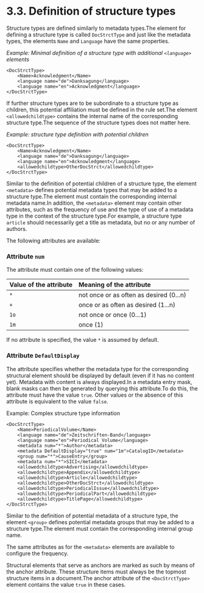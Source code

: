 # 3.3. Definition of structure types

Structure types are defined similarly to metadata types.The element for defining a structure type is called `DocStrctType` and just like the metadata types, the elements `Name` and `Language` have the same properties.

_Example: Minimal definition of a structure type with additional `<language>` elements_

```markup
<DocStrctType>
    <Name>Acknowledgment</Name>
    <language name="de">Danksagung</language>
    <language name="en">Acknowledgment</language>
</DocStrctType>
```

If further structure types are to be subordinate to a structure type as children, this potential affiliation must be defined in the rule set.The element `<allowedchildtype>` contains the internal name of the corresponding structure type.The sequence of the structure types does not matter here.

_Example: structure type definition with potential children_

```markup
<DocStrctType>
    <Name>Acknowledgment</Name>
    <language name="de">Danksagung</language>
    <language name="en">Acknowledgment</language>
    <allowedchildtype>OtherDocStrct</allowedchildtype>
</DocStrctType>
```

Similar to the definition of potential children of a structure type, the element `<metadata>` defines potential metadata types that may be added to a structure type.The element must contain the corresponding internal metadata name.In addition, the `<metadata>` element may contain other attributes, such as the frequency of use and the type of use of a metadata type in the context of the structure type.For example, a structure type `article` should necessarily get a title as metadata, but no or any number of authors.

The following attributes are available:

### **Attribute `num`**

The attribute must contain one of the following values:

| Value of the attribute | Meaning of the attribute |
| :--- | :--- |
| `*` | not once or as often as desired \(0...n\) |
| `+` | once or as often as desired \(1...n\) |
| `1o` | not once or once \(0...1\) |
| `1m` | once \(1\) |

If no attribute is specified, the value `*` is assumed by default.

### **Attribute `DefaultDisplay`**

The attribute specifies whether the metadata type for the corresponding structural element should be displayed by default \(even if it has no content yet\). Metadata with content is always displayed.In a metadata entry mask, blank masks can then be generated by querying this attribute.To do this, the attribute must have the value `true`. Other values or the absence of this attribute is equivalent to the value `false`.

Example: Complex structure type information

```markup
<DocStrctType>
    <Name>PeriodicalVolume</Name>
    <language name="de">Zeitschriften-Band</language>
    <language name="en">Periodical Volume</language>
    <metadata num="*">Author</metadata>
    <metadata DefaultDisplay="true" num="1m">CatalogID</metadata>
    <group num="*">CauseEntry</group>
    <metadata num="*">SICI</metadata>
    <allowedchildtype>Advertising</allowedchildtype>
    <allowedchildtype>Appendix</allowedchildtype>
    <allowedchildtype>Article</allowedchildtype>
    <allowedchildtype>OtherDocStrct</allowedchildtype>
    <allowedchildtype>PeriodicalIssue</allowedchildtype>
    <allowedchildtype>PeriodicalPart</allowedchildtype>
    <allowedchildtype>TitlePage</allowedchildtype>
</DocStrctType>
```

Similar to the definition of potential metadata of a structure type, the element `<group>` defines potential metadata groups that may be added to a structure type.The element must contain the corresponding internal group name.

The same attributes as for the `<metadata>` elements are available to configure the frequency.

Structural elements that serve as anchors are marked as such by means of the anchor attribute. These structure items must always be the topmost structure items in a document.The anchor attribute of the `<DocStrctType>` element contains the value `true` in these cases.

